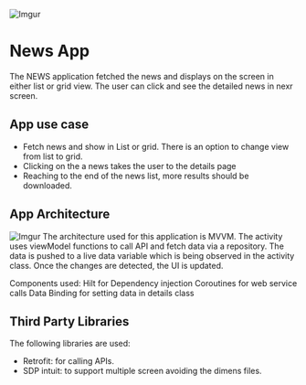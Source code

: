 ![Imgur](https://imgur.com/KSZEQFE.gif)
# News App
The NEWS application fetched the news and displays on the screen in either list or grid view. The user can click and see the detailed news in nexr screen.

## App use case
- Fetch news and show in List or grid. There is an option to change view from list to grid.
- Clicking on the a news takes the user to the details page
- Reaching to the end of the news list, more results should be downloaded.

## App Architecture
![Imgur](https://imgur.com/1HCtlJo.jpg)
The architecture used for this application is MVVM. The activity uses viewModel functions to call API and fetch data via a repository.
The data is pushed to a live data variable which is being observed in the activity class.
Once the changes are detected, the UI is updated.

Components used:
Hilt for Dependency injection
Coroutines for web service calls
Data Binding for setting data in details class

## Third Party Libraries
The following libraries are used:
- Retrofit: for calling APIs.
- SDP intuit: to support multiple screen avoiding the dimens files.

